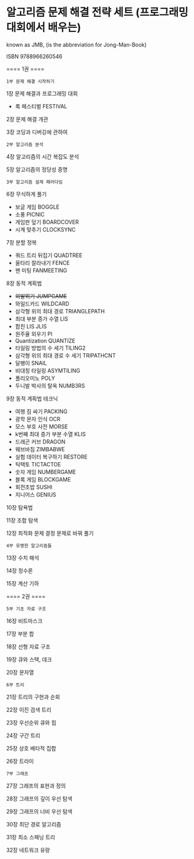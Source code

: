 알고리즘 문제 해결 전략 세트 (프로그래밍 대회에서 배우는)
=
known as JMB, (is the abbreviation for Jong-Man-Book)

ISBN 9788966260546


==== 1권 ====

	1부 문제 해결 시작하기 

1장 문제 해결과 프로그래밍 대회
+ 록 페스티벌	FESTIVAL

2장 문제 해결 개관 

3장 코딩과 디버깅에 관하여 


	2부 알고리즘 분석 

4장 알고리즘의 시간 복잡도 분석 

5장 알고리즘의 정당성 증명 


	3부 알고리즘 설계 패러다임 

6장 무식하게 풀기 
+ 보글 게임	BOGGLE
+ 소풍	PICNIC
+ 게임판 덮기	BOARDCOVER
+ 시계 맞추기	CLOCKSYNC

7장 분할 정복 
+ 쿼드 트리 뒤집기	QUADTREE
+ 울타리 잘라내기	FENCE
+ 팬 미팅	FANMEETING

8장 동적 계획법 
+ ~~외발뛰기	JUMPGAME~~
+ 와일드카드	WILDCARD
+ 삼각형 위의 최대 경로	TRIANGLEPATH
+ 최대 부분 증가 수열	LIS
+ 합친 LIS	JLIS
+ 원주율 외우기	PI
+ Quantization	QUANTIZE
+ 타일링 방법의 수 세기	TILING2
+ 삼각형 위의 최대 경로 수 세기	TRIPATHCNT
+ 달팽이	SNAIL
+ 비대칭 타일링	ASYMTILING
+ 폴리오미노	POLY
+ 두니발 박사의 탈옥	NUMB3RS

9장 동적 계획법 테크닉 
+ 여행 짐 싸기	PACKING
+ 광학 문자 인식	OCR
+ 모스 부호 사전	MORSE
+ k번째 최대 증가 부분 수열	KLIS
+ 드래곤 커브	DRAGON
+ 웨브바짐	ZIMBABWE
+ 실험 데이터 복구하기	RESTORE
+ 틱택토	TICTACTOE
+ 숫자 게임	NUMBERGAME
+ 블록 게임	BLOCKGAME
+ 회전초밥	SUSHI
+ 지니어스	GENIUS

10장 탐욕법 

11장 조합 탐색 

12장 최적화 문제 결정 문제로 바꿔 풀기 


	4부 유명한 알고리즘들 

13장 수치 해석 

14장 정수론 

15장 계산 기하 

==== 2권 ====

	5부 기초 자료 구조 

16장 비트마스크 

17장 부분 합 

18장 선형 자료 구조 

19장 큐와 스택, 데크 

20장 문자열 


	6부 트리 

21장 트리의 구현과 순회 

22장 이진 검색 트리 

23장 우선순위 큐와 힙 

24장 구간 트리 

25장 상호 배타적 집합 

26장 트라이 


	7부 그래프 

27장 그래프의 표현과 정의 

28장 그래프의 깊이 우선 탐색 

29장 그래프의 너비 우선 탐색 

30장 최단 경로 알고리즘 

31장 최소 스패닝 트리 

32장 네트워크 유량 
